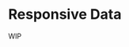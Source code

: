 # Responsive Data

<Badge type="tip" vertical="top" text="Elementor Core" /> <Badge type="warning" vertical="top" text="Advanced" />

WIP
